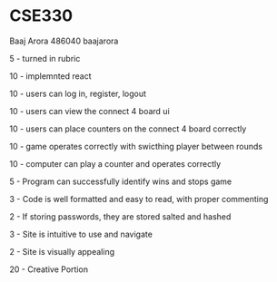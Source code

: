 # CSE330
Baaj Arora 486040 baajarora

5 - turned in rubric


10 - implemnted react


10 - users can log in, register, logout

10 - users can view the connect 4 board ui

10 - users can place counters on the connect 4 board correctly

10 - game operates correctly with swicthing player between rounds

10 - computer can play a counter and operates correctly

5 - Program can successfully identify wins and stops game


3 - Code is well formatted and easy to read, with proper commenting

2 - If storing passwords, they are stored salted and hashed


3 - Site is intuitive to use and navigate

2 - Site is visually appealing


20 - Creative Portion
